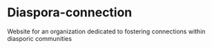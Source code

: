 # Diaspora-connection
Website for an organization dedicated to fostering connections within diasporic communities
